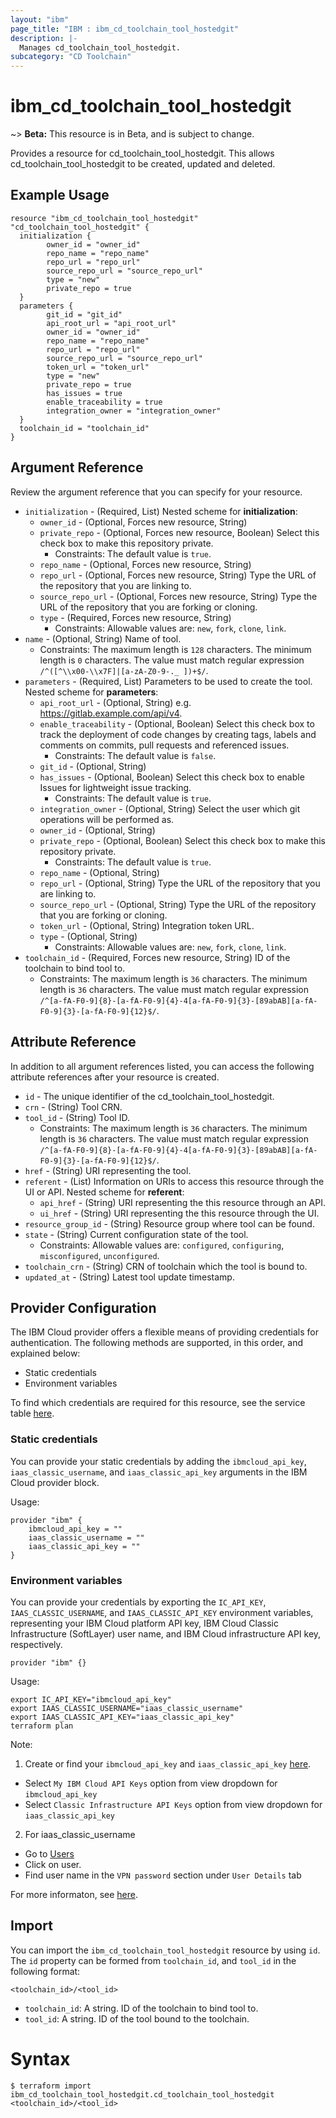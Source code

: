 ```yaml
---
layout: "ibm"
page_title: "IBM : ibm_cd_toolchain_tool_hostedgit"
description: |-
  Manages cd_toolchain_tool_hostedgit.
subcategory: "CD Toolchain"
---
```


# ibm_cd_toolchain_tool_hostedgit

~> **Beta:** This resource is in Beta, and is subject to change.

Provides a resource for cd_toolchain_tool_hostedgit. This allows cd_toolchain_tool_hostedgit to be created, updated and deleted.

## Example Usage

```hcl
resource "ibm_cd_toolchain_tool_hostedgit" "cd_toolchain_tool_hostedgit" {
  initialization {
		owner_id = "owner_id"
		repo_name = "repo_name"
		repo_url = "repo_url"
		source_repo_url = "source_repo_url"
		type = "new"
		private_repo = true
  }
  parameters {
		git_id = "git_id"
		api_root_url = "api_root_url"
		owner_id = "owner_id"
		repo_name = "repo_name"
		repo_url = "repo_url"
		source_repo_url = "source_repo_url"
		token_url = "token_url"
		type = "new"
		private_repo = true
		has_issues = true
		enable_traceability = true
		integration_owner = "integration_owner"
  }
  toolchain_id = "toolchain_id"
}
```

## Argument Reference

Review the argument reference that you can specify for your resource.

* `initialization` - (Required, List) 
Nested scheme for **initialization**:
	* `owner_id` - (Optional, Forces new resource, String)
	* `private_repo` - (Optional, Forces new resource, Boolean) Select this check box to make this repository private.
	  * Constraints: The default value is `true`.
	* `repo_name` - (Optional, Forces new resource, String)
	* `repo_url` - (Optional, Forces new resource, String) Type the URL of the repository that you are linking to.
	* `source_repo_url` - (Optional, Forces new resource, String) Type the URL of the repository that you are forking or cloning.
	* `type` - (Required, Forces new resource, String)
	  * Constraints: Allowable values are: `new`, `fork`, `clone`, `link`.
* `name` - (Optional, String) Name of tool.
  * Constraints: The maximum length is `128` characters. The minimum length is `0` characters. The value must match regular expression `/^([^\\x00-\\x7F]|[a-zA-Z0-9-._ ])+$/`.
* `parameters` - (Required, List) Parameters to be used to create the tool.
Nested scheme for **parameters**:
	* `api_root_url` - (Optional, String) e.g. https://gitlab.example.com/api/v4.
	* `enable_traceability` - (Optional, Boolean) Select this check box to track the deployment of code changes by creating tags, labels and comments on commits, pull requests and referenced issues.
	  * Constraints: The default value is `false`.
	* `git_id` - (Optional, String)
	* `has_issues` - (Optional, Boolean) Select this check box to enable Issues for lightweight issue tracking.
	  * Constraints: The default value is `true`.
	* `integration_owner` - (Optional, String) Select the user which git operations will be performed as.
	* `owner_id` - (Optional, String)
	* `private_repo` - (Optional, Boolean) Select this check box to make this repository private.
	  * Constraints: The default value is `true`.
	* `repo_name` - (Optional, String)
	* `repo_url` - (Optional, String) Type the URL of the repository that you are linking to.
	* `source_repo_url` - (Optional, String) Type the URL of the repository that you are forking or cloning.
	* `token_url` - (Optional, String) Integration token URL.
	* `type` - (Optional, String)
	  * Constraints: Allowable values are: `new`, `fork`, `clone`, `link`.
* `toolchain_id` - (Required, Forces new resource, String) ID of the toolchain to bind tool to.
  * Constraints: The maximum length is `36` characters. The minimum length is `36` characters. The value must match regular expression `/^[a-fA-F0-9]{8}-[a-fA-F0-9]{4}-4[a-fA-F0-9]{3}-[89abAB][a-fA-F0-9]{3}-[a-fA-F0-9]{12}$/`.

## Attribute Reference

In addition to all argument references listed, you can access the following attribute references after your resource is created.

* `id` - The unique identifier of the cd_toolchain_tool_hostedgit.
* `crn` - (String) Tool CRN.
* `tool_id` - (String) Tool ID.
  * Constraints: The maximum length is `36` characters. The minimum length is `36` characters. The value must match regular expression `/^[a-fA-F0-9]{8}-[a-fA-F0-9]{4}-4[a-fA-F0-9]{3}-[89abAB][a-fA-F0-9]{3}-[a-fA-F0-9]{12}$/`.
* `href` - (String) URI representing the tool.
* `referent` - (List) Information on URIs to access this resource through the UI or API.
Nested scheme for **referent**:
	* `api_href` - (String) URI representing the this resource through an API.
	* `ui_href` - (String) URI representing the this resource through the UI.
* `resource_group_id` - (String) Resource group where tool can be found.
* `state` - (String) Current configuration state of the tool.
  * Constraints: Allowable values are: `configured`, `configuring`, `misconfigured`, `unconfigured`.
* `toolchain_crn` - (String) CRN of toolchain which the tool is bound to.
* `updated_at` - (String) Latest tool update timestamp.

## Provider Configuration

The IBM Cloud provider offers a flexible means of providing credentials for authentication. The following methods are supported, in this order, and explained below:

- Static credentials
- Environment variables

To find which credentials are required for this resource, see the service table [here](https://cloud.ibm.com/docs/ibm-cloud-provider-for-terraform?topic=ibm-cloud-provider-for-terraform-provider-reference#required-parameters).

### Static credentials

You can provide your static credentials by adding the `ibmcloud_api_key`, `iaas_classic_username`, and `iaas_classic_api_key` arguments in the IBM Cloud provider block.

Usage:
```
provider "ibm" {
    ibmcloud_api_key = ""
    iaas_classic_username = ""
    iaas_classic_api_key = ""
}
```

### Environment variables

You can provide your credentials by exporting the `IC_API_KEY`, `IAAS_CLASSIC_USERNAME`, and `IAAS_CLASSIC_API_KEY` environment variables, representing your IBM Cloud platform API key, IBM Cloud Classic Infrastructure (SoftLayer) user name, and IBM Cloud infrastructure API key, respectively.

```
provider "ibm" {}
```

Usage:
```
export IC_API_KEY="ibmcloud_api_key"
export IAAS_CLASSIC_USERNAME="iaas_classic_username"
export IAAS_CLASSIC_API_KEY="iaas_classic_api_key"
terraform plan
```

Note:

1. Create or find your `ibmcloud_api_key` and `iaas_classic_api_key` [here](https://cloud.ibm.com/iam/apikeys).
  - Select `My IBM Cloud API Keys` option from view dropdown for `ibmcloud_api_key`
  - Select `Classic Infrastructure API Keys` option from view dropdown for `iaas_classic_api_key`
2. For iaas_classic_username
  - Go to [Users](https://cloud.ibm.com/iam/users)
  - Click on user.
  - Find user name in the `VPN password` section under `User Details` tab

For more informaton, see [here](https://registry.terraform.io/providers/IBM-Cloud/ibm/latest/docs#authentication).

## Import

You can import the `ibm_cd_toolchain_tool_hostedgit` resource by using `id`.
The `id` property can be formed from `toolchain_id`, and `tool_id` in the following format:

```
<toolchain_id>/<tool_id>
```
* `toolchain_id`: A string. ID of the toolchain to bind tool to.
* `tool_id`: A string. ID of the tool bound to the toolchain.

# Syntax
```
$ terraform import ibm_cd_toolchain_tool_hostedgit.cd_toolchain_tool_hostedgit <toolchain_id>/<tool_id>
```
